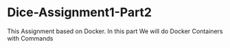 # Dice-Assignment1-Part2
This Assignment based on Docker. In this part We will do Docker Containers with Commands
